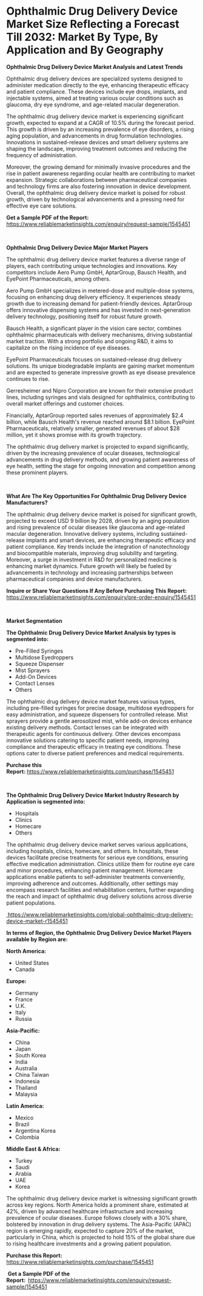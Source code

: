 <p><h1>Ophthalmic Drug Delivery Device Market Size Reflecting a Forecast Till 2032: Market By Type, By Application and By Geography</h1></p><p><strong>Ophthalmic Drug Delivery Device Market Analysis and Latest Trends</strong></p>
<p><p>Ophthalmic drug delivery devices are specialized systems designed to administer medication directly to the eye, enhancing therapeutic efficacy and patient compliance. These devices include eye drops, implants, and injectable systems, aimed at treating various ocular conditions such as glaucoma, dry eye syndrome, and age-related macular degeneration.</p><p>The ophthalmic drug delivery device market is experiencing significant growth, expected to expand at a CAGR of 10.5% during the forecast period. This growth is driven by an increasing prevalence of eye disorders, a rising aging population, and advancements in drug formulation technologies. Innovations in sustained-release devices and smart delivery systems are shaping the landscape, improving treatment outcomes and reducing the frequency of administration.</p><p>Moreover, the growing demand for minimally invasive procedures and the rise in patient awareness regarding ocular health are contributing to market expansion. Strategic collaborations between pharmaceutical companies and technology firms are also fostering innovation in device development. Overall, the ophthalmic drug delivery device market is poised for robust growth, driven by technological advancements and a pressing need for effective eye care solutions.</p></p>
<p><strong>Get a Sample PDF of the Report:&nbsp;</strong> <a href="https://www.reliablemarketinsights.com/enquiry/request-sample/1545451?utm_campaign=3601&utm_medium=2&utm_source=Github&utm_content=ia&utm_term=14042025&utm_id=ophthalmic-drug-delivery-device">https://www.reliablemarketinsights.com/enquiry/request-sample/1545451</a></p>
<p>&nbsp;</p>
<p><strong>Ophthalmic Drug Delivery Device Major Market Players</strong></p>
<p><p>The ophthalmic drug delivery device market features a diverse range of players, each contributing unique technologies and innovations. Key competitors include Aero Pump GmbH, AptarGroup, Bausch Health, and EyePoint Pharmaceuticals, among others.</p><p>Aero Pump GmbH specializes in metered-dose and multiple-dose systems, focusing on enhancing drug delivery efficiency. It experiences steady growth due to increasing demand for patient-friendly devices. AptarGroup offers innovative dispensing systems and has invested in next-generation delivery technology, positioning itself for robust future growth.</p><p>Bausch Health, a significant player in the vision care sector, combines ophthalmic pharmaceuticals with delivery mechanisms, driving substantial market traction. With a strong portfolio and ongoing R&D, it aims to capitalize on the rising incidence of eye diseases.</p><p>EyePoint Pharmaceuticals focuses on sustained-release drug delivery solutions. Its unique biodegradable implants are gaining market momentum and are expected to generate impressive growth as eye disease prevalence continues to rise.</p><p>Gerresheimer and Nipro Corporation are known for their extensive product lines, including syringes and vials designed for ophthalmics, contributing to overall market offerings and customer choices. </p><p>Financially, AptarGroup reported sales revenues of approximately $2.4 billion, while Bausch Health's revenue reached around $8.1 billion. EyePoint Pharmaceuticals, relatively smaller, generated revenues of about $28 million, yet it shows promise with its growth trajectory.</p><p>The ophthalmic drug delivery market is projected to expand significantly, driven by the increasing prevalence of ocular diseases, technological advancements in drug delivery methods, and growing patient awareness of eye health, setting the stage for ongoing innovation and competition among these prominent players.</p></p>
<p>&nbsp;</p>
<p><strong>What Are The Key Opportunities For Ophthalmic Drug Delivery Device Manufacturers?</strong></p>
<p><p>The ophthalmic drug delivery device market is poised for significant growth, projected to exceed USD 9 billion by 2028, driven by an aging population and rising prevalence of ocular diseases like glaucoma and age-related macular degeneration. Innovative delivery systems, including sustained-release implants and smart devices, are enhancing therapeutic efficacy and patient compliance. Key trends include the integration of nanotechnology and biocompatible materials, improving drug solubility and targeting. Moreover, a surge in investment in R&D for personalized medicine is enhancing market dynamics. Future growth will likely be fueled by advancements in technology and increasing partnerships between pharmaceutical companies and device manufacturers.</p></p>
<p><strong>Inquire or Share Your Questions If Any Before Purchasing This Report:</strong> <a href="https://www.reliablemarketinsights.com/enquiry/pre-order-enquiry/1545451?utm_campaign=3601&utm_medium=2&utm_source=Github&utm_content=ia&utm_term=14042025&utm_id=ophthalmic-drug-delivery-device">https://www.reliablemarketinsights.com/enquiry/pre-order-enquiry/1545451</a></p>
<p>&nbsp;</p>
<p><strong>Market Segmentation</strong></p>
<p><strong>The Ophthalmic Drug Delivery Device Market Analysis by types is segmented into:</strong></p>
<p><ul><li>Pre-Filled Syringes</li><li>Multidose Eyedroppers</li><li>Squeeze Dispenser</li><li>Mist Sprayers</li><li>Add-On Devices</li><li>Contact Lenses</li><li>Others</li></ul></p>
<p><p>The ophthalmic drug delivery device market features various types, including pre-filled syringes for precise dosage, multidose eyedroppers for easy administration, and squeeze dispensers for controlled release. Mist sprayers provide a gentle aerosolized mist, while add-on devices enhance existing delivery methods. Contact lenses can be integrated with therapeutic agents for continuous delivery. Other devices encompass innovative solutions catering to specific patient needs, improving compliance and therapeutic efficacy in treating eye conditions. These options cater to diverse patient preferences and medical requirements.</p></p>
<p><strong>Purchase this Report:&nbsp;</strong><a href="https://www.reliablemarketinsights.com/purchase/1545451?utm_campaign=3601&utm_medium=2&utm_source=Github&utm_content=ia&utm_term=14042025&utm_id=ophthalmic-drug-delivery-device">https://www.reliablemarketinsights.com/purchase/1545451</a></p>
<p>&nbsp;</p>
<p><strong>The Ophthalmic Drug Delivery Device Market Industry Research by Application is segmented into:</strong></p>
<p><ul><li>Hospitals</li><li>Clinics</li><li>Homecare</li><li>Others</li></ul></p>
<p><p>The ophthalmic drug delivery device market serves various applications, including hospitals, clinics, homecare, and others. In hospitals, these devices facilitate precise treatments for serious eye conditions, ensuring effective medication administration. Clinics utilize them for routine eye care and minor procedures, enhancing patient management. Homecare applications enable patients to self-administer treatments conveniently, improving adherence and outcomes. Additionally, other settings may encompass research facilities and rehabilitation centers, further expanding the reach and impact of ophthalmic drug delivery solutions across diverse patient populations.</p></p>
<p><a href="https://www.reliablemarketinsights.com/global-ophthalmic-drug-delivery-device-market-r1545451?utm_campaign=3601&utm_medium=2&utm_source=Github&utm_content=ia&utm_term=14042025&utm_id=ophthalmic-drug-delivery-device">&nbsp;https://www.reliablemarketinsights.com/global-ophthalmic-drug-delivery-device-market-r1545451</a></p>
<p><strong>In terms of Region, the Ophthalmic Drug Delivery Device Market Players available by Region are:</strong></p>
<p>
    <p> <strong> North America: </strong>
        <ul>
            <li>United States</li>
            <li>Canada</li>
        </ul>
        </p> 
    <p> <strong> Europe: </strong>
        <ul>
            <li>Germany</li>
            <li>France</li>
            <li>U.K.</li>
            <li>Italy</li>
            <li>Russia</li>
        </ul>
        </p> 
    <p> <strong> Asia-Pacific: </strong>
        <ul>
            <li>China</li>
            <li>Japan</li>
            <li>South Korea</li>
            <li>India</li>
            <li>Australia</li>
            <li>China Taiwan</li>
            <li>Indonesia</li>
            <li>Thailand</li>
            <li>Malaysia</li>
        </ul>
        </p> 
    <p> <strong> Latin America: </strong>
        <ul>
            <li>Mexico</li>
            <li>Brazil</li>
            <li>Argentina Korea</li>
            <li>Colombia</li>
        </ul>
        </p> 
    <p> <strong> Middle East & Africa: </strong>
        <ul>
            <li>Turkey</li>
            <li>Saudi</li>
            <li>Arabia</li>
            <li>UAE</li>
            <li>Korea</li>
        </ul>
    </p>
    </p>
<p><p>The ophthalmic drug delivery device market is witnessing significant growth across key regions. North America holds a prominent share, estimated at 42%, driven by advanced healthcare infrastructure and increasing prevalence of ocular diseases. Europe follows closely with a 30% share, bolstered by innovation in drug delivery systems. The Asia-Pacific (APAC) region is emerging rapidly, expected to capture 20% of the market, particularly in China, which is projected to hold 15% of the global share due to rising healthcare investments and a growing patient population.</p></p>
<p><strong>Purchase this Report: </strong><a href="https://www.reliablemarketinsights.com/purchase/1545451?utm_campaign=3601&utm_medium=2&utm_source=Github&utm_content=ia&utm_term=14042025&utm_id=ophthalmic-drug-delivery-device">https://www.reliablemarketinsights.com/purchase/1545451</a></p>
<p>&nbsp;<strong>Get a Sample PDF of the Report:&nbsp;&nbsp;</strong><a href="https://www.reliablemarketinsights.com/enquiry/request-sample/1545451?utm_campaign=3601&utm_medium=2&utm_source=Github&utm_content=ia&utm_term=14042025&utm_id=ophthalmic-drug-delivery-device">https://www.reliablemarketinsights.com/enquiry/request-sample/1545451</a></p>
<p><strong></strong></p>
<p><p></p><p></p><p></p></p>